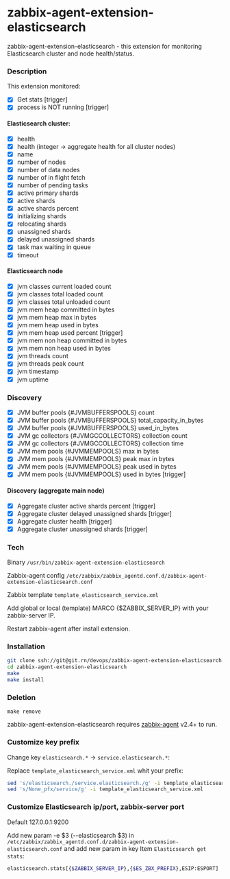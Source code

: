 # zabbix-agent-extension-elasticsearch

zabbix-agent-extension-elasticsearch - this extension for monitoring Elasticsearch cluster and node health/status.

### Description

This extension monitored:
- [x] Get stats [trigger]
- [x] process is NOT running [trigger]

#### Elasticsearch cluster:
- [x] health
- [x] health (integer -> aggregate health for all cluster nodes)
- [x] name
- [x] number of nodes
- [x] number of data nodes
- [x] number of in flight fetch
- [x] number of pending tasks
- [x] active primary shards
- [x] active shards
- [x] active shards percent
- [x] initializing shards
- [x] relocating shards
- [x] unassigned shards
- [x] delayed unassigned shards
- [x] task max waiting in queue
- [x] timeout

#### Elasticsearch node
- [x] jvm classes current loaded count
- [x] jvm classes total loaded count
- [x] jvm classes total unloaded count
- [x] jvm mem heap committed in bytes
- [x] jvm mem heap max in bytes
- [x] jvm mem heap used in bytes
- [x] jvm mem heap used percent [trigger]
- [x] jvm mem non heap committed in bytes
- [x] jvm mem non heap used in bytes
- [x] jvm threads count
- [x] jvm threads peak count
- [x] jvm timestamp
- [x] jvm uptime

### Discovery
- [x] JVM buffer pools {#JVMBUFFERSPOOLS} count
- [x] JVM buffer pools {#JVMBUFFERSPOOLS} total_capacity_in_bytes
- [x] JVM buffer pools {#JVMBUFFERSPOOLS} used_in_bytes
- [x] JVM gc collectors {#JVMGCCOLLECTORS} collection count
- [x] JVM gc collectors {#JVMGCCOLLECTORS} collection time
- [x] JVM mem pools {#JVMMEMPOOLS} max in bytes
- [x] JVM mem pools {#JVMMEMPOOLS} peak max in bytes
- [x] JVM mem pools {#JVMMEMPOOLS} peak used in bytes
- [x] JVM mem pools {#JVMMEMPOOLS} used in bytes [trigger]

#### Discovery (aggregate main node)
- [x] Aggregate cluster active shards percent [trigger]
- [x] Aggregate cluster delayed unassigned shards [trigger]
- [x] Aggregate cluster health [trigger]
- [x] Aggregate cluster unassigned shards [trigger]

### Tech

Binary `/usr/bin/zabbix-agent-extension-elasticsearch`

Zabbix-agent config `/etc/zabbix/zabbix_agentd.conf.d/zabbix-agent-extension-elasticsearch.conf`

Zabbix template `template_elasticsearch_service.xml`

Add global or local (template) MARCO {$ZABBIX_SERVER_IP} with your zabbix-server IP.

Restart zabbix-agent after install extension.

### Installation

```sh
git clone ssh://git@git.rn/devops/zabbix-agent-extension-elasticsearch.git
cd zabbix-agent-extension-elasticsearch
make
make install
```

### Deletion

```
make remove
```

zabbix-agent-extension-elasticsearch requires [zabbix-agent](http://www.zabbix.com/download) v2.4+ to run.

### Customize key prefix

Change key `elasticsearch.*` -> `service.elasticsearch.*`:

Replace `template_elasticsearch_service.xml` whit your prefix:

```sh
sed 's/elasticsearch./service.elasticsearch./g' -i template_elasticsearch_service.xml
sed 's/None_pfx/service/g' -i template_elasticsearch_service.xml
```

### Customize Elasticsearch ip/port, zabbix-server port

Default 127.0.0.1:9200

Add new param -e $3 (--elasticsearch $3) in `/etc/zabbix/zabbix_agentd.conf.d/zabbix-agent-extension-elasticsearch.conf` and add new param in key Item `Elasticsearch get stats`:

```sh
elasticsearch.stats[{$ZABBIX_SERVER_IP},{$ES_ZBX_PREFIX},ESIP:ESPORT]
```
